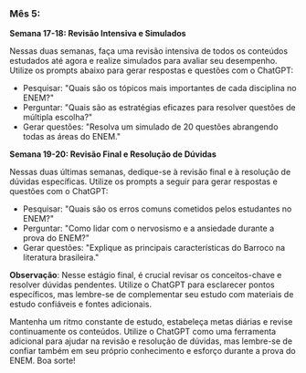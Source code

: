 ### Mês 5:

**Semana 17-18: Revisão Intensiva e Simulados**

Nessas duas semanas, faça uma revisão intensiva de todos os conteúdos estudados até agora e realize simulados para avaliar seu desempenho. Utilize os prompts abaixo para gerar respostas e questões com o ChatGPT:

- Pesquisar: "Quais são os tópicos mais importantes de cada disciplina no ENEM?"
- Perguntar: "Quais são as estratégias eficazes para resolver questões de múltipla escolha?"
- Gerar questões: "Resolva um simulado de 20 questões abrangendo todas as áreas do ENEM."

**Semana 19-20: Revisão Final e Resolução de Dúvidas**

Nessas duas últimas semanas, dedique-se à revisão final e à resolução de dúvidas específicas. Utilize os prompts a seguir para gerar respostas e questões com o ChatGPT:

- Pesquisar: "Quais são os erros comuns cometidos pelos estudantes no ENEM?"
- Perguntar: "Como lidar com o nervosismo e a ansiedade durante a prova do ENEM?"
- Gerar questões: "Explique as principais características do Barroco na literatura brasileira."

**Observação**: Nesse estágio final, é crucial revisar os conceitos-chave e resolver dúvidas pendentes. Utilize o ChatGPT para esclarecer pontos específicos, mas lembre-se de complementar seu estudo com materiais de estudo confiáveis e fontes adicionais.

Mantenha um ritmo constante de estudo, estabeleça metas diárias e revise continuamente os conteúdos. Utilize o ChatGPT como uma ferramenta adicional para ajudar na revisão e resolução de dúvidas, mas lembre-se de confiar também em seu próprio conhecimento e esforço durante a prova do ENEM. Boa sorte!
